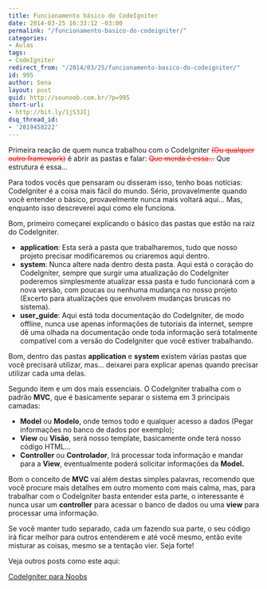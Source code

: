 ```yaml
---
title: Funcionamento básico do CodeIgniter
date: 2014-03-25 16:33:12 -03:00
permalink: "/funcionamento-basico-do-codeigniter/"
categories:
- Aulas
tags:
- CodeIgniter
redirect_from: "/2014/03/25/funcionamento-basico-do-codeigniter/"
id: 995
author: Sena
layout: post
guid: http://sounoob.com.br/?p=995
short-url:
- http://bit.ly/1jS3JIj
dsq_thread_id:
- '2819458222'
---
```


Primeira reação de quem nunca trabalhou com o CodeIgniter <del style="color: #ff0000;">(Ou qualquer outro framework)</del> é abrir as pastas e falar: <del style="color: #ff0000;">Que merda é essa…</del> Que estrutura é essa…

Para todos vocês que pensaram ou disseram isso, tenho boas notícias: CodeIgniter é a coisa mais fácil do mundo. Sério, provavelmente quando você entender o básico, provavelmente nunca mais voltará aqui… Mas, enquanto isso descreverei aqui como ele funciona.<!--more-->

Bom, primeiro começarei explicando o básico das pastas que estão na raiz do CodeIgniter.

  * **application**: Esta será a pasta que trabalharemos, tudo que nosso projeto precisar modificaremos ou criaremos aqui dentro.
  * **system**: Nunca altere nada dentro desta pasta. Aqui está o coração do CodeIgniter, sempre que surgir uma atualização do CodeIgniter poderemos simplesmente atualizar essa pasta e tudo funcionará com a nova versão, com poucas ou nenhuma mudança no nosso projeto (Excerto para atualizações que envolvem mudanças bruscas no sistema).
  * **user_guide**: Aqui está toda documentação do CodeIgniter, de modo offline, nunca use apenas informações de tutoriais da internet, sempre dê uma olhada na documentação onde toda informação será totalmente compatível com a versão do CodeIgniter que você estiver trabalhando.

Bom, dentro das pastas **application** e **system** existem várias pastas que você precisará utilizar, mas… deixarei para explicar apenas quando precisar utilizar cada uma delas.

Segundo item e um dos mais essenciais. O CodeIgniter trabalha com o padrão **MVC**, que é basicamente separar o sistema em 3 principais camadas:

  * **Model** ou **Modelo**, onde temos todo e qualquer acesso a dados (Pegar informações no banco de dados por exemplo);
  * **View** ou **Visão**, será nosso template, basicamente onde terá nosso código HTML…
  * **Controller** ou **Controlador**, Irá processar toda informação e mandar para a **View**, eventualmente poderá solicitar informações da **Model.**

Bom o conceito de **MVC** vai além destas simples palavras, recomendo que você procure mais detalhes em outro momento com mais calma, mas, para trabalhar com o CodeIgniter basta entender esta parte, o interessante é nunca usar um **controller** para acessar o banco de dados ou uma **view** para processar uma informação.
  
Se você manter tudo separado, cada um fazendo sua parte, o seu código irá ficar melhor para outros entenderem e até você mesmo, então evite misturar as coisas, mesmo se a tentação vier. Seja forte!

Veja outros posts como este aqui:
  
[CodeIgniter para Noobs](/codeigniter-para-noobs/ "CodeIgniter para Noobs")